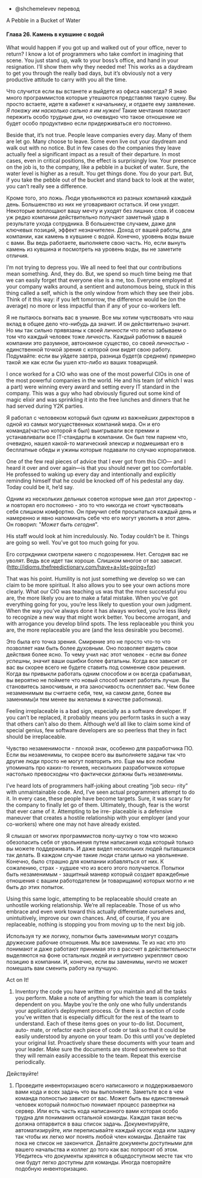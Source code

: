 - @shchemelevev перевод


A Pebble in a Bucket of Water
#### Глава 26. Камень в кувшине с водой


What would happen if you got up and walked out of your office, never
to return? I know a lot of programmers who take comfort in imagining
that scene. You just stand up, walk to your boss’s office, and hand in
your resignation. I’ll show them why they needed me! This works as a
daydream to get you through the really bad days, but it’s obviously
not a very productive attitude to carry with you all the time.

Что случится если вы встанете и выйдете из офиса навсегда? Я знаю много 
программистов которые утешаются представляя такую сцену. Вы просто встаете, 
идете в кабинет к начальнику, и отдаете ему заявление. _Я покажу им насколько 
сильно я им нужен!_ Такие мечтания помогают пережить особо трудные дни, но 
очевидно что такое отношение не будет особо продуктивно если придерживаться
его постоянно.



Beside that, it’s not true. People leave companies every day. Many
of them are let go. Many choose to leave. Some even live out your
daydream and walk out with no notice. But in few cases do the
companies they leave actually feel a significant impact as a result of
their departure. In most cases, even in critical positions, the effect is
surprisingly low. Your presence on the job is, to the company, like a
pebble in a bucket of water. Sure, the water level is higher as a result.
You get things done. You do your part. But, if you take the pebble out
of the bucket and stand back to look at the water, you can’t really see
a difference.

Кроме того, это ложь. Люди увольняются из разных компаний каждый день. 
Большенство из них не уговаривают остаться. И они уходят. Некоторые воплощают
вашу мечту и уходят без лишних слов. И совсем уж редко компании действительно 
получают заметный удар в результате ухода сотрудника. В большенстве случаем, 
даже для ключевых позиций, эффект незначителен. Доход от вашей работы, для 
компании, как камень в кувшине с водой. Конечно, уровень воды выше с вами.
Вы ведь работаете, выполняете свою часть. Но, если вынуть камень из кувшина 
и посмотреть на уровень воды, вы не заметите отличия.



I’m not trying to depress you. We all need to feel that our contributions
mean something. And, they do. But, we spend so much time being
me that we can easily forget that everyone else is a me, too. Everyone
employed at your company walks around, a sentient and autonomous
being, stuck in this thing called a self, which is the only window from
which they see their jobs. Think of it this way: if you left tomorrow, the
difference would be (on the average) no more or less impactful than if
any of your co-workers left.

Я не пытаюсь вогнать вас в уныние. Все мы хотим чувствовать что наш вклад 
в общее дело что-нибудь да значит. И он действительно значит. Но мы так сильно
прявязаны к своей _личности_ что легко забываем о том что каждый человек тоже 
_личность_. Каждый работник в вашей компании это разумное, автономное существо,
со своей _личностью_ - единственной точкой зрения с которой они видят свою
работу. Подумайте: если вы уйдете завтра, разница будет(в среднем) примерно 
такой же как если бы ушел кто-либо из ваших товарищей.



I once worked for a CIO who was one of the most powerful CIOs in
one of the most powerful companies in the world. He and his team (of
which I was a part) were winning every award and setting every IT
standard in the company. This was a guy who had obviously figured
out some kind of magic elixir and was sprinkling it into the free lunches
and dinners that he had served during Y2K parties.

Я работал с человеком который был одним из важнейших директоров в одной
из самых могущественных компаний мира. Он и его команда(частью которой я был) 
выигрывали все премии и устанавливали все IT-стандарты в компании. Он был 
тем парнем что, очевидно, нашел какой-то магический элексир и подмешивал его 
в бесплатные обеды и ужины которые подавали по случаю корпоративов.



One of the few real pieces of advice that I ever got from this CIO—
and I heard it over and over again—is that you should never get too
comfortable. He professed to waking up every day and intentionally
and explicitly reminding himself that he could be knocked off of his
pedestal any day. Today could be it, he’d say.

Одним из нескольких дельных советов которые мне дал этот директор - и повторял 
его постоянно - это то что никогда не стоит чувствовать себя слишком 
комфортно. Он приучил себя просыпаться каждый день и намеренно и явно 
напоминать себе что его могут уволить в этот день. Он говорил: "_Может быть 
сегодня_".



His staff would look at him incredulously. No. Today couldn’t be it.
Things are going so well. You’ve got too much going for you.

Его сотркдники смотрели нанего с подозрением. Нет. Сегодня вас не уволят.
Ведь все идет так хороше. Слишком многое от вас зависит.
(http://idioms.thefreedictionary.com/have+a+lot+going+for)



That was his point. Humility is not just something we develop so we can claim to
be more spiritual. It also allows you to see your own actions more clearly. 
What our CIO was teaching us was that the more successful you are, the more 
likely you are to make a fatal mistake. When you’ve got everything going for 
you, you’re less likely to question your own judgment. When the way you’ve 
always done it has always worked, you’re less likely to recognize a new way 
that might work better. You become arrogant, and with arrogance you develop 
blind spots.  The less replaceable you think you are, the more replaceable you 
are (and the less desirable you become).

Это была его точка зрения. Смирение это не просто что-то что позволяет нам 
быть более духовным. Оно позволяет видеть свои действия более ясно. То чему 
учил нас этот человек - если вы _более успешны_, значит ваши ошибки более 
фатальны. Когда все зависит от вас вы скорее всего не будете ставить под 
сомнение свои решения. Когда вы привыкли работать одним способом и он всегда
срабатывал, вы вероятно не поймете что новый способ может работать лучше. 
Вы становитесь заносчивым, и эта заносчивость ослепляет вас. Чем более 
незаменимым вы считаете себя, тем, на самом деле, более вы заменимы(и тем
менее вы желаемы в качестве работника).



Feeling irreplaceable is a bad sign, especially as a software developer.
If you can’t be replaced, it probably means you perform tasks in such
a way that others can’t also do them. Although we’d all like to claim
some kind of special genius, few software developers are so peerless
that they in fact should be irreplaceable.

Чувство незаменимости - плохой знак, особенно для разработчика ПО. Если
вы незаменимы, то скорее всего вы выполняете задачи так что другие люди
просто не могут повторить это. Еще мы все любим упоминать про каких-то 
гениев, нескольких разработчиков которые настолько превосходны что
фактически должны быть незаменимы.



I’ve heard lots of programmers half-joking about creating “job secu-
rity” with unmaintainable code. And, I’ve seen actual programmers
attempt to do it. In every case, these people have become targets. Sure,
it was scary for the company to finally let go of them. Ultimately,
though, fear is the worst that ever came of it. Attempting to be irre-
placeable is a defensive maneuver that creates a hostile relationship
with your employer (and your co-workers) where one may not have
already existed.

Я слышал от многих программистов полу-шутку о том что можно обезопасить
себя от увольнения путем написания кода который только вы можете 
поддерживать. И даже видел нескольких людей пытавшихся так делать. 
В каждом случае такие люди стали целью на увольнение. Конечно, было 
страшно для компании избавляться от них. К сожалению, страх - худшее 
что из всего этого получается. Попытки быть незаменимым - защитный 
маневр который создает враждебные отношения с вашим работодателем 
(и товарищами) которых могло и не быть до этих попыток.



Using this same logic, attempting to be replaceable should create an
unhostile working relationship. We’re all replaceable. Those of us who
embrace and even work toward this actually differentiate ourselves
and, unintuitively, improve our own chances. And, of course, if you
are replaceable, nothing is stopping you from moving up to the next
big job.

Используя ту же логику, попытки быть заменимым могут создать дружеские 
рабочие отношения. Мы все заменимы. Те из нас кто это понимают и даже 
работают принимая это в рассчет в действительности выделяются на фоне 
остальных людей и интуитивно укрепляют свою позицию в компании. И, конечно, 
если вы заменимы, ничто не может помешать вам сменить работу на лучшую.



Act on It!
1. Inventory the code you have written or you maintain and all the
tasks you perform. Make a note of anything for which the team is
completely dependent on you. Maybe you’re the only one who
fully understands your application’s deployment process. Or there
is a section of code you’ve written that is especially difficult for the
rest of the team to understand.
Each of these items goes on your to-do list. Document, auto-
mate, or refactor each piece of code or task so that it could be
easily understood by anyone on your team. Do this until you’ve
depleted your original list. Proactively share these documents with
your team and your leader. Make sure the documents are stored
somewhere so that they will remain easily accessible to the team.
Repeat this exercise periodically.

Действуйте!
1. Проведите инвенторизацию всего написанного и поддерживаемого вами кода и 
всех задачь что вы выполняете. Заметьте все в чем команда полностью зависит 
от вас. Может быть вы единственный человек который полностью понимает 
процесс развертки на сервер. Или есть часть кода написанного вами которая 
особо трудна для понимания остальной команды. Каждая такая весчь должна 
оптарвится в ваш список задачь. Документируйте, автоматизируйте, или 
переписывайте каждый кусок кода или задачу так чтобы их легко мог понять
любой член команды. Делайте так пока не список не закончится. Делайте 
документы доступными для вашего начальства и коллег до того как вас 
попросят об этом. Убедитесь что документы хрянятся в общедоступном месте 
так что они будут легко доступны для команды. Иногда повторяйте 
подобную инвенторизацию.
